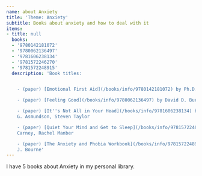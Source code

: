 ```yaml
---
name: about Anxiety
title: 'Theme: Anxiety'
subtitle: Books about anxiety and how to deal with it
items:
- title: null
  books:
  - '9780142181072'
  - '9780062136497'
  - '9781606238134'
  - '9781572246270'
  - '9781572248915'
  description: 'Book titles:


    - (paper) [Emotional First Aid](/books/info/9780142181072) by Ph.D. Guy Winch

    - (paper) [Feeling Good](/books/info/9780062136497) by David D. Burns

    - (paper) [It''s Not All in Your Head](/books/info/9781606238134) by Gordon J.
    G. Asmundson, Steven Taylor

    - (paper) [Quiet Your Mind and Get to Sleep](/books/info/9781572246270) by Colleen
    Carney, Rachel Manber

    - (paper) [The Anxiety and Phobia Workbook](/books/info/9781572248915) by Edmund
    J. Bourne'
---
```

I have 5 books about Anxiety in my personal library.
